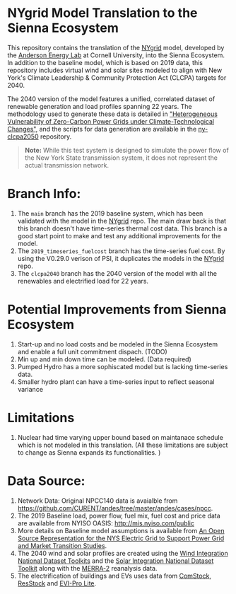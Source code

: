# NYgrid Model Translation to the Sienna Ecosystem  

This repository contains the translation of the [NYgrid](https://github.com/AndersonEnergyLab-Cornell/NYgrid) model, developed by the [Anderson Energy Lab](https://andersonenergylab-cornell.github.io/) at Cornell University, into the Sienna Ecosystem. In addition to the baseline model, which is based on 2019 data, this repository includes virtual wind and solar sites modeled to align with New York's Climate Leadership & Community Protection Act (CLCPA) targets for 2040.  

The 2040 version of the model features a unified, correlated dataset of renewable generation and load profiles spanning 22 years. The methodology used to generate these data is detailed in ["Heterogeneous Vulnerability of Zero-Carbon Power Grids under Climate-Technological Changes"](https://arxiv.org/abs/2307.15079), and the scripts for data generation are available in the [ny-clcpa2050](https://github.com/AndersonEnergyLab-Cornell/ny-clcpa2050) repository.  

> **Note:** While this test system is designed to simulate the power flow of the New York State transmission system, it does not represent the actual transmission network.


# Branch Info:

1. The `main` branch has the 2019 baseline system, which has been validated with the model in the [NYgrid](https://github.com/AndersonEnergyLab-Cornell/NYgrid) repo. The main draw back is that this branch doesn't have time-series thermal cost data. This branch is a good start point to make and test any additional improvements for the model. 
2. The `2019_timeseries_fuelcost` branch has the time-series fuel cost. By using the V0.29.0 verison of PSI, it duplicates the models in the [NYgrid](https://github.com/AndersonEnergyLab-Cornell/NYgrid) repo. 
3. The `clcpa2040` branch has the 2040 version of the model with all the renewables and electrified load for 22 years. 

# Potential Improvements from Sienna Ecosystem
1. Start-up and no load costs and be modeled in the Sienna Ecosystem and enable a full unit commitment dispach. (TODO)
2. Min up and min down time can be modeled. (Data required)
3. Pumped Hydro has a more sophiscated model but is lacking time-series data.
4. Smaller hydro plant can have a time-series input to reflect seasonal variance

# Limitations

1. Nuclear had time varying upper bound based on maintanace schedule which is not modeled in this translation. 
(All these limitations are subject to change as Sienna expands its functionalities. )


# Data Source:
1. Network Data: Original NPCC140 data is avaialble from https://github.com/CURENT/andes/tree/master/andes/cases/npcc.
2. The 2019 Baseline load, power flow, fuel mix, fuel cost and price data are available from NYISO OASIS: http://mis.nyiso.com/public
3. More details on Baseline model assumptions is available from [An Open Source Representation for the NYS Electric Grid to Support Power Grid and Market Transition Studies](https://ieeexplore.ieee.org/abstract/document/9866561).
4. The 2040 wind and solar profiles are created using the [Wind Integration National Dataset Toolkits](https://www.nrel.gov/grid/wind-toolkit.html) and the [Solar Integration National Dataset Toolkit](https://www.nrel.gov/grid/sind-toolkit.html) along with the [MERRA-2](https://gmao.gsfc.nasa.gov/reanalysis/merra-2/) reanalysis data. 
5. The electrification of buildings and EVs uses data from [ComStock](https://comstock.nrel.gov/), [ResStock](https://resstock.nrel.gov/) and [EVI-Pro Lite](https://afdc.energy.gov/evi-x-toolbox#/evi-pro-ports). 


